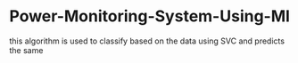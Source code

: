 # Power-Monitoring-System-Using-Ml
this algorithm is used to classify based on the data using SVC and predicts the same

